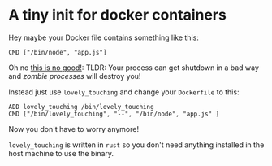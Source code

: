 # A tiny init for docker containers

Hey maybe your Docker file contains something like this:

```
CMD ["/bin/node", "app.js"]
```

Oh no [this is no good!](https://blog.phusion.nl/2015/01/20/docker-and-the-pid-1-zombie-reaping-problem/): TLDR: Your process can get shutdown in a bad way and *zombie processes* will destroy you!

Instead just use `lovely_touching` and change your `Dockerfile` to this:

```
ADD lovely_touching /bin/lovely_touching
CMD ["/bin/lovely_touching", "--", "/bin/node", "app.js" ]
```

Now you don't have to worry anymore!

`lovely_touching` is written in `rust` so you don't need anything installed in the host machine to use the binary.

